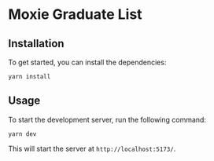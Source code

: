 # Moxie Graduate List

## Installation

To get started, you can install the dependencies:

```
yarn install
```

## Usage

To start the development server, run the following command:

```
yarn dev
```

This will start the server at `http://localhost:5173/`.

